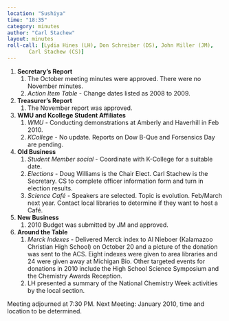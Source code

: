 ```yaml
---
location: "Sushiya"
time: "18:35"
category: minutes
author: "Carl Stachew"
layout: minutes
roll-call: [Lydia Hines (LH), Don Schreiber (DS), John Miller (JM),
	   Carl Stachew (CS)]
---
```


1. **Secretary’s Report**
   1. The October meeting minutes were approved. There were no November minutes.
   2. *Action Item Table* - Change dates listed as 2008 to 2009.
2. **Treasurer’s Report**
   1. The November report was approved.
3. **WMU and Kcollege Student Affiliates**
   1. *WMU* - Conducting demonstrations at Amberly and Haverhill in Feb 2010.
   2. *KCollege* - No update. Reports on Dow B-Que and Forsensics Day are pending.
4. **Old Business**
   1. *Student Member social* - Coordinate with K-College for a suitable date.
   2. *Elections* - Doug Williams is the Chair Elect. Carl Stachew is the Secretary. CS to complete officer information form and turn in election results.
   3. *Science Café* - Speakers are selected. Topic is evolution. Feb/March next year. Contact local libraries to determine if they want to host a Café.
6. **New Business**
   1. 2010 Budget was submitted by JM and approved.
7. **Around the Table**
   1. *Merck Indexes* - Delivered Merck index to Al Nieboer (Kalamazoo Christian High School) on October 20 and a picture of the donation was sent to the ACS. Eight indexes were given to area libraries and 24 were given away at Michigan Bio. Other targeted events for donations in 2010 include the High School Science Symposium and the Chemistry Awards Reception.
   2. LH presented a summary of the National Chemistry Week activities by the local section.

Meeting adjourned at 7:30 PM.
Next Meeting: January 2010, time and location to be determined.
